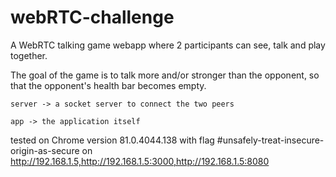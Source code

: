 # webRTC-challenge

 A   WebRTC   talking   game   webapp   where   2   participants   can   see,   talk   and   play 
 together. 
 
 
The   goal   of   the   game   is   to   talk   more   and/or   stronger   than   the   opponent,   so   that   the 
 opponent's   health   bar   becomes   empty. 
 
``` 
server -> a socket server to connect the two peers

app -> the application itself
```
tested on Chrome version 81.0.4044.138 with flag #unsafely-treat-insecure-origin-as-secure on http://192.168.1.5,http://192.168.1.5:3000,http://192.168.1.5:8080

